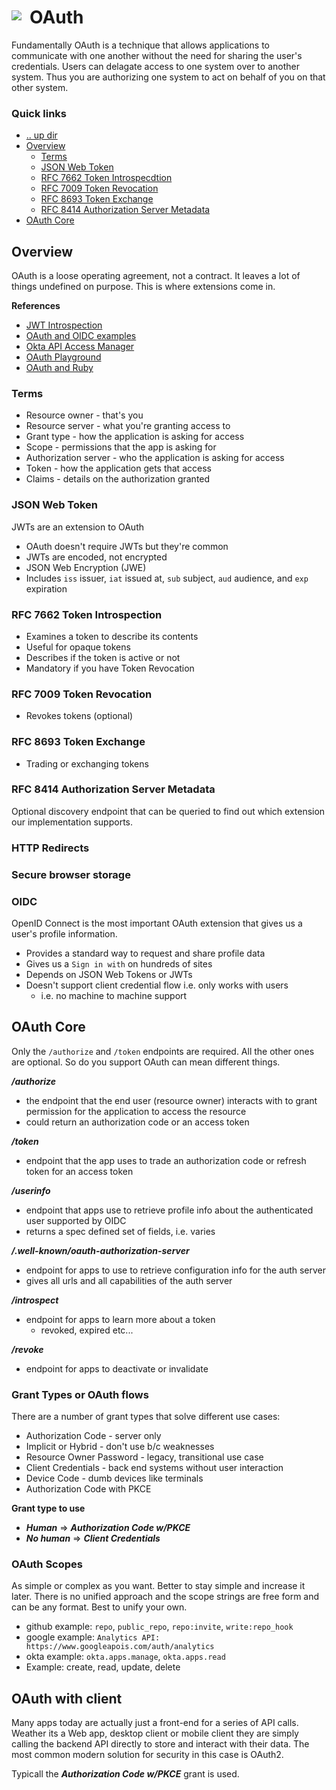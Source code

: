 # OAuth <img style="margin: 6px 13px 0px 0px" align="left" src="../data/images/logo_36x36.png" />

Fundamentally OAuth is a technique that allows applications to communicate with one another without 
the need for sharing the user's credentials. Users can delagate access to one system over to another 
system. Thus you are authorizing one system to act on behalf of you on that other system.

### Quick links
* [.. up dir](..)
* [Overview](#overview)
  * [Terms](#terms)
  * [JSON Web Token](#json-web-token)
  * [RFC 7662 Token Introspecdtion](#rfc-7662-token-introspection)
  * [RFC 7009 Token Revocation](#rfc-7009-token-revocation)
  * [RFC 8693 Token Exchange](#rfc-8693-token-exchange)
  * [RFC 8414 Authorization Server Metadata](#rfc-8414-authorization-server-metadata)
* [OAuth Core](#oauth-core)

## Overview
OAuth is a loose operating agreement, not a contract. It leaves a lot of things undefined on purpose. 
This is where extensions come in.

**References**
* [JWT Introspection](https://jwt.io)
* [OAuth and OIDC examples](https://github.com/caseysoftware/oauth-and-openid-connect)
* [Okta API Access Manager](https://developer.okta.com)
* [OAuth Playground](https://developers.google.com/oauthplayground)
* [OAuth and Ruby](https://medium.com/@hashimmazhar15/oauth-implementing-oauth-in-ruby-on-rails-using-doorkeeper-and-oauth2-gems-2490162b9cac)

### Terms
* Resource owner - that's you
* Resource server - what you're granting access to
* Grant type - how the application is asking for access
* Scope - permissions that the app is asking for
* Authorization server - who the application is asking for access
* Token - how the application gets that access
* Claims - details on the authorization granted

### JSON Web Token
JWTs are an extension to OAuth

* OAuth doesn't require JWTs but they're common
* JWTs are encoded, not encrypted
* JSON Web Encryption (JWE)
* Includes `iss` issuer, `iat` issued at, `sub` subject, `aud` audience, and `exp` expiration

### RFC 7662 Token Introspection
* Examines a token to describe its contents
* Useful for opaque tokens
* Describes if the token is active or not
* Mandatory if you have Token Revocation

### RFC 7009 Token Revocation
* Revokes tokens (optional)

### RFC 8693 Token Exchange
* Trading or exchanging tokens

### RFC 8414 Authorization Server Metadata
Optional discovery endpoint that can be queried to find out which extension our implementation 
supports.

### HTTP Redirects

### Secure browser storage

### OIDC
OpenID Connect is the most important OAuth extension that gives us a user's profile information.
* Provides a standard way to request and share profile data
* Gives us a `Sign in with` on hundreds of sites
* Depends on JSON Web Tokens or JWTs
* Doesn't support client credential flow i.e. only works with users
  * i.e. no machine to machine support

## OAuth Core
Only the `/authorize` and `/token` endpoints are required. All the other ones are optional. So do you 
support OAuth can mean different things.

***/authorize***
* the endpoint that the end user (resource owner) interacts with to grant permission for the 
  application to access the resource
* could return an authorization code or an access token

***/token***
* endpoint that the app uses to trade an authorization code or refresh token for an access token

***/userinfo***
* endpoint that apps use to retrieve profile info about the authenticated user supported by OIDC
* returns a spec defined set of fields, i.e. varies

***/.well-known/oauth-authorization-server***
* endpoint for apps to use to retrieve configuration info for the auth server
* gives all urls and all capabilities of the auth server

***/introspect***
* endpoint for apps to learn more about a token
  * revoked, expired etc...

***/revoke***
* endpoint for apps to deactivate or invalidate

### Grant Types or OAuth flows
There are a number of grant types that solve different use cases:
* Authorization Code - server only
* Implicit or Hybrid - don't use b/c weaknesses
* Resource Owner Password - legacy, transitional use case
* Client Credentials - back end systems without user interaction
* Device Code - dumb devices like terminals
* Authorization Code with PKCE

**Grant type to use**
* ***Human*** => ***Authorization Code w/PKCE***
* ***No human*** => ***Client Credentials***

### OAuth Scopes
As simple or complex as you want.  Better to stay simple and increase it later. There is no unified 
approach and the scope strings are free form and can be any format. Best to unify your own.

* github example: `repo`, `public_repo`, `repo:invite`, `write:repo_hook`
* google example: `Analytics API: https://www.googleapois.com/auth/analytics`
* okta example: `okta.apps.manage`, `okta.apps.read`
* Example: create, read, update, delete

## OAuth with client
Many apps today are actually just a front-end for a series of API calls. Weather its a Web app, 
desktop client or mobile client they are simply calling the backend API directly to store and 
interact with their data. The most common modern solution for security in this case is OAuth2.

Typicall the ***Authorization Code w/PKCE*** grant is used.

